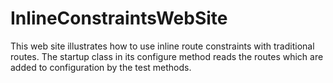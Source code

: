 InlineConstraintsWebSite
===

This web site illustrates how to use inline route constraints with traditional 
routes. The startup class in its configure method reads the routes which are added to configuration by the 
test methods.
